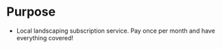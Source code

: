# Purpose
- Local landscaping subscription service. Pay once per month and have everything covered!

